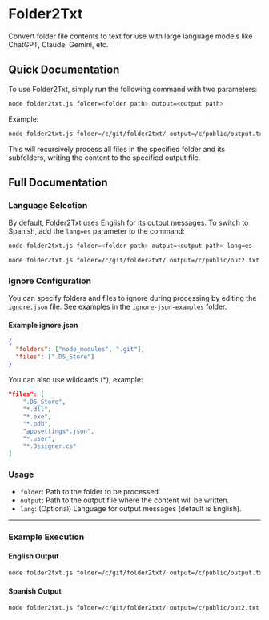 # Folder2Txt

Convert folder file contents to text for use with large language models like ChatGPT, Claude, Gemini, etc.

## Quick Documentation

To use Folder2Txt, simply run the following command with two parameters:

```bash
node folder2txt.js folder=<folder path> output=<output path>
```

Example:
```bash
node folder2txt.js folder=/c/git/folder2txt/ output=/c/public/output.txt
```

This will recursively process all files in the specified folder and its subfolders, writing the content to the specified output file.

## Full Documentation

### Language Selection

By default, Folder2Txt uses English for its output messages. To switch to Spanish, add the `lang=es` parameter to the command:

```bash
node folder2txt.js folder=<folder path> output=<output path> lang=es
```

```bash
node folder2txt.js folder=/c/git/folder2txt/ output=/c/public/out2.txt lang=es
```

### Ignore Configuration

You can specify folders and files to ignore during processing by editing the `ignore.json` file. See examples in the `ignore-json-examples` folder.

#### Example ignore.json

```json
{
  "folders": ["node_modules", ".git"],
  "files": [".DS_Store"]
}
```
You can also use wildcards (*), example:
```json
"files": [
    ".DS_Store",
    "*.dll",
    "*.exe",
    "*.pdb",
    "appsettings*.json",
    "*.user",
    "*.Designer.cs"
]
```

### Usage

- `folder`: Path to the folder to be processed.
- `output`: Path to the output file where the content will be written.
- `lang`: (Optional) Language for output messages (default is English).

---

### Example Execution

#### English Output

```bash
node folder2txt.js folder=/c/git/folder2txt/ output=/c/public/output.txt
```

#### Spanish Output

```bash
node folder2txt.js folder=/c/git/folder2txt/ output=/c/public/out2.txt lang=es
```

